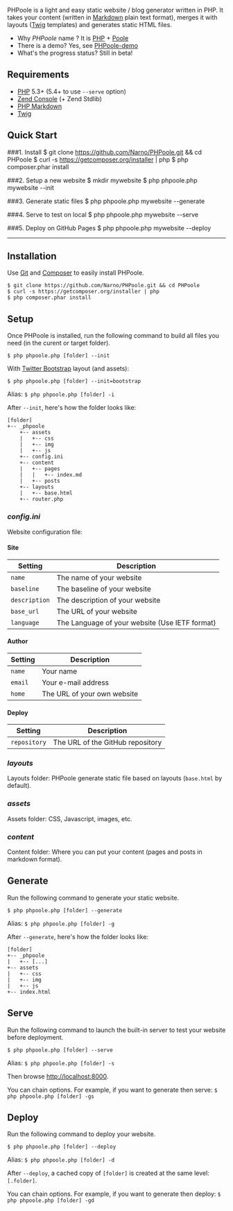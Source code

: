 PHPoole is a light and easy static website / blog generator written in PHP.
It takes your content (written in [Markdown](http://daringfireball.net/projects/markdown/) plain text format), merges it with layouts ([Twig](http://twig.sensiolabs.org/) templates) and generates static HTML files.

* Why _PHPoole_ name ? It is [PHP](http://www.php.net) + [Poole](http://en.wikipedia.org/wiki/Strange_Case_of_Dr_Jekyll_and_Mr_Hyde#Mr._Poole)
* There is a demo? Yes, see [PHPoole-demo](https://github.com/Narno/PHPoole-demo)
* What's the progress status? Still in beta!

Requirements
------------

* [PHP](https://github.com/php) 5.3+ (5.4+ to use ```--serve``` option)
* [Zend Console](https://github.com/zendframework/Component_ZendConsole) (+ Zend Stdlib)
* [PHP Markdown](https://github.com/michelf/php-markdown)
* [Twig](https://github.com/fabpot/Twig)

Quick Start
-----------

###1. Install
    $ git clone https://github.com/Narno/PHPoole.git && cd PHPoole
    $ curl -s https://getcomposer.org/installer | php
    $ php composer.phar install

###2. Setup a new website
    $ mkdir mywebsite
    $ php phpoole.php mywebsite --init

###3. Generate static files
    $ php phpoole.php mywebsite --generate

###4. Serve to test on local
    $ php phpoole.php mywebsite --serve

###5. Deploy on GitHub Pages
    $ php phpoole.php mywebsite --deploy

----

Installation
------------

Use [Git](http://git-scm.com) and [Composer](http://getcomposer.org) to easily install PHPoole.

    $ git clone https://github.com/Narno/PHPoole.git && cd PHPoole
    $ curl -s https://getcomposer.org/installer | php
    $ php composer.phar install


Setup
-----

Once PHPoole is installed, run the following command to build all files you need (in the curent or target folder).

    $ php phpoole.php [folder] --init

With [Twitter Bootstrap](http://getbootstrap.com) layout (and assets):

    $ php phpoole.php [folder] --init=bootstrap

Alias: ```$ php phpoole.php [folder] -i```

After ```--init```, here's how the folder looks like:

    [folder]
    +-- _phpoole
        +-- assets
        |   +-- css
        |   +-- img
        |   +-- js
        +-- config.ini
        +-- content
        |   +-- pages
        |   |   +-- index.md
        |   +-- posts
        +-- layouts
        |   +-- base.html
        +-- router.php

### _config.ini_

Website configuration file:

#### Site
| Setting           | Description                                    |
| ----------------- | ---------------------------------------------- |
| ```name```        | The name of your website                       |
| ```baseline```    | The baseline of your website                   |
| ```description``` | The description of your website                |
| ```base_url```    | The URL of your website                        |
| ```language```    | The Language of your website (Use IETF format) |

#### Author
| Setting           | Description                                    |
| ----------------- | ---------------------------------------------- |
| ```name```        | Your name                                      |
| ```email```       | Your e-mail address                            |
| ```home```        | The URL of your own website                    |

#### Deploy
| Setting           | Description                                    |
| ----------------- | ---------------------------------------------- |
| ```repository```  | The URL of the GitHub repository               |

### _layouts_

Layouts folder: PHPoole generate static file based on layouts (```base.html``` by default).

### _assets_

Assets folder: CSS, Javascript, images, etc.

### _content_

Content folder: Where you can put your content (pages and posts in markdown format).


Generate
--------

Run the following command to generate your static website.

    $ php phpoole.php [folder] --generate

Alias: ```$ php phpoole.php [folder] -g```

After ```--generate```, here's how the folder looks like:

    [folder]
    +-- _phpoole
    |   +-- [...]
    +-- assets
    |   +-- css
    |   +-- img
    |   +-- js
    +-- index.html


Serve
-----

Run the following command to launch the built-in server to test your website before deployment.

    $ php phpoole.php [folder] --serve

Alias: ```$ php phpoole.php [folder] -s```

Then browse [http://localhost:8000](http://localhost:8000).

You can chain options. For example, if you want to generate then serve:
```$ php phpoole.php [folder] -gs```


Deploy
------

Run the following command to deploy your website.

    $ php phpoole.php [folder] --deploy

Alias: ```$ php phpoole.php [folder] -d```

After ```--deploy```, a cached copy of ```[folder]``` is created at the same level: ```[.folder]```.

You can chain options. For example, if you want to generate then deploy:
```$ php phpoole.php [folder] -gd```
